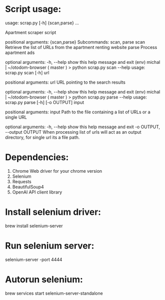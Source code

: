# Script usage:

usage: scrap.py [-h] {scan,parse} ...

Apartment scraper script

positional arguments:
  {scan,parse}  Subcommands: scan, parse
    scan        Retrieve the list of URLs from the apartment renting website
    parse       Process apartment ads

optional arguments:
  -h, --help    show this help message and exit
(env) michal | ~/otodom-browser ( master ) > python scrap.py scan --help
usage: scrap.py scan [-h] url

positional arguments:
  url         URL pointing to the search results

optional arguments:
  -h, --help  show this help message and exit
(env) michal | ~/otodom-browser ( master ) > python scrap.py parse --help
usage: scrap.py parse [-h] [-o OUTPUT] input

positional arguments:
  input                 Path to the file containing a list of URLs or a single URL

optional arguments:
  -h, --help            show this help message and exit
  -o OUTPUT, --output OUTPUT
                        When processing list of urls will act as an output directory, for single url its a file path.


# Dependencies:

1. Chrome Web driver for your chrome version
2. Selenium
3. Requests
4. BeautifulSoup4
5. OpenAI API client library


# Install selenium driver:

brew install selenium-server

# Run selenium server:

selenium-server -port 4444

# Autorun selenium:

brew services start selenium-server-standalone